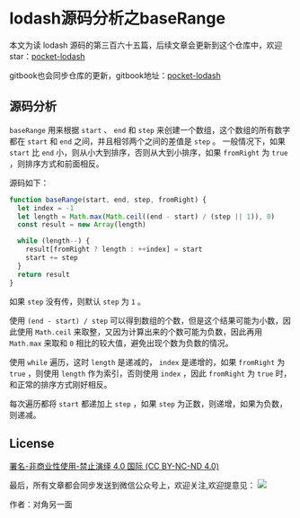 # lodash源码分析之baseRange

本文为读 lodash 源码的第三百六十五篇，后续文章会更新到这个仓库中，欢迎 star：[pocket-lodash](https://github.com/yeyuqiudeng/pocket-lodash)

gitbook也会同步仓库的更新，gitbook地址：[pocket-lodash](https://www.gitbook.com/book/yeyuqiudeng/pocket-lodash/details)


## 源码分析

`baseRange` 用来根据 `start` 、 `end` 和 `step` 来创建一个数组，这个数组的所有数字都在 `start` 和 `end` 之间，并且相邻两个之间的差值是 `step` 。 一般情况下，如果 `start` 比 `end` 小，则从小大到排序，否则从大到小排序，如果 `fromRight` 为 `true` ，则排序方式和前面相反。

源码如下：

```javascript
function baseRange(start, end, step, fromRight) {
  let index = -1
  let length = Math.max(Math.ceil((end - start) / (step || 1)), 0)
  const result = new Array(length)

  while (length--) {
    result[fromRight ? length : ++index] = start
    start += step
  }
  return result
}
```

如果 `step` 没有传，则默认 `step` 为 `1` 。

使用 `(end - start) / step` 可以得到数组的个数，但是这个结果可能为小数，因此使用 `Math.ceil` 来取整，又因为计算出来的个数可能为负数，因此再用 `Math.max` 来取和 `0` 相比的较大值，避免出现个数为负数的情况。

使用 `while` 遍历，这时 `length` 是递减的， `index` 是递增的，如果 `fromRight` 为 `true` ，则使用 `length` 作为索引，否则使用 `index` ，因此 `fromRight` 为 `true` 时， 和正常的排序方式刚好相反。

每次遍历都将 `start` 都递加上 `step` ，如果 `step` 为正数，则递增，如果为负数，则递减。

## License 

[署名-非商业性使用-禁止演绎 4.0 国际 (CC BY-NC-ND 4.0)](http://creativecommons.org/licenses/by-nc-nd/4.0/)

最后，所有文章都会同步发送到微信公众号上，欢迎关注,欢迎提意见：  ![](https://raw.githubusercontent.com/yeyuqiudeng/resource/master/images/qrcode_front-end-article.jpg) 

作者：对角另一面 

